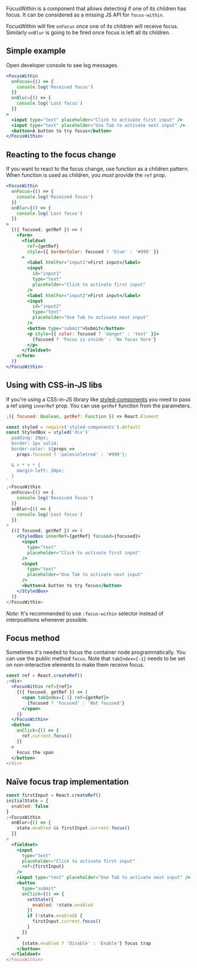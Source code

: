 FocusWithin is a component that allows detecting if one of its children has focus. It can be considered as a missing JS API for `focus-within`.

FocusWithin will fire `onFocus` once one of its children will receive focus. Similarly `onBlur` is going to be fired once focus is left all its children.

## Simple example

Open developer console to see log messages.

```jsx harmony
<FocusWithin
  onFocus={() => {
    console.log('Received focus')
  }}
  onBlur={() => {
    console.log('Lost focus')
  }}
>
  <input type="text" placeholder="Click to activate first input" />
  <input type="text" placeholder="Use Tab to activate next input" />
  <button>A button to try focus</button>
</FocusWithin>
```

## Reacting to the focus change

If you want to react to the focus change, use function as a children pattern. When function is used as children, you _must_ provide the `ref` prop.

```jsx harmony
<FocusWithin
  onFocus={() => {
    console.log('Received focus')
  }}
  onBlur={() => {
    console.log('Lost focus')
  }}
>
  {({ focused, getRef }) => (
    <form>
      <fieldset
        ref={getRef}
        style={{ borderColor: focused ? 'blue' : '#999' }}
      >
        <label htmlFor="input1">First input</label>
        <input
          id="input1"
          type="text"
          placeholder="Click to activate first input"
        />
        <label htmlFor="input2">First input</label>
        <input
          id="input2"
          type="text"
          placeholder="Use Tab to activate next input"
        />
        <button type="submit">Submit</button>
        <p style={{ color: focused ? 'danger' : 'text' }}>
          {focused ? 'Focus is inside' : 'No focus here'}
        </p>
      </fieldset>
    </form>
  )}
</FocusWithin>
```

## Using with CSS-in-JS libs

If you're using a CSS-in-JS library like [styled-components](https://www.styled-components.com) you need to pass a ref using `innerRef` prop. You can use `getRef` function from the parameters.

```js static
;({ focused: Boolean, getRef: Function }) => React.Element
```

```jsx harmony
const styled = require('styled-components').default
const StyledBox = styled('div')`
  padding: 20px;
  border: 1px solid;
  border-color: ${props =>
    props.focused ? 'palevioletred' : '#999'};

  & > * + * {
    margin-left: 20px;
  }
`
;<FocusWithin
  onFocus={() => {
    console.log('Received focus')
  }}
  onBlur={() => {
    console.log('Lost focus')
  }}
>
  {({ focused, getRef }) => (
    <StyledBox innerRef={getRef} focused={focused}>
      <input
        type="text"
        placeholder="Click to activate first input"
      />
      <input
        type="text"
        placeholder="Use Tab to activate next input"
      />
      <button>A button to try focus</button>
    </StyledBox>
  )}
</FocusWithin>
```

_Note:_ It's recommended to use `:focus-within` selector instead of interpoaltions whenever possible.

## Focus method

Sometimes it's needed to focus the container node programmatically. You can use the public method `focus`. Note that `tabIndex={-1}` needs to be set on non-interactive elements to make them receive focus.

```jsx harmony
const ref = React.createRef()
;<div>
  <FocusWithin ref={ref}>
    {({ focused, getRef }) => (
      <span tabIndex={-1} ref={getRef}>
        {focused ? 'Focused' : 'Not focused'}
      </span>
    )}
  </FocusWithin>
  <button
    onClick={() => {
      ref.current.focus()
    }}
  >
    Focus the span
  </button>
</div>
```

## Naïve focus trap implementation

```jsx harmony
const firstInput = React.createRef()
initialState = {
  enabled: false
}
;<FocusWithin
  onBlur={() => {
    state.enabled && firstInput.current.focus()
  }}
>
  <fieldset>
    <input
      type="text"
      placeholder="Click to activate first input"
      ref={firstInput}
    />
    <input type="text" placeholder="Use Tab to activate next input" />
    <button
      type="submit"
      onClick={() => {
        setState({
          enabled: !state.enabled
        })
        if (!state.enabled) {
          firstInput.current.focus()
        }
      }}
    >
      {state.enabled ? 'Disable' : 'Enable'} focus trap
    </button>
  </fieldset>
</FocusWithin>
```
